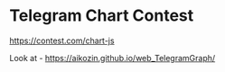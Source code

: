 # Telegram Chart Contest

https://contest.com/chart-js

Look at - https://aikozin.github.io/web_TelegramGraph/
